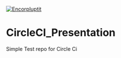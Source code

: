 [![Encorpluptit](https://circleci.com/gh/Encorpluptit/CircleCI_Presentation?style=svg)](https://circleci.com/gh/Encorpluptit/CircleCI_Presentation)

# CircleCI_Presentation
Simple Test repo for Circle Ci
